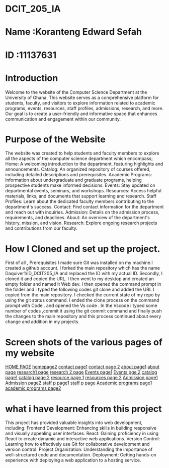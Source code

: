 # DCIT_205_IA
# Name :Koranteng Edward Sefah
# ID :11137631


# Introduction

Welcome to the  website of the Computer Science Department at the University of Ghana. This website serves as a comprehensive platform for students, faculty, and visitors to explore information related to academic programs, events, resources, staff profiles, admissions, research, and more. Our goal is to create a user-friendly and informative space that enhances communication and engagement within our community.

# Purpose of the Website
The website was created to help students and faculty members to explore all the aspects of the computer science department which encompass;
Home: A welcoming introduction to the department, featuring highlights and announcements.
Catalog: An organized repository of courses offered, including detailed descriptions and prerequisites.
Academic Programs: Information about undergraduate and graduate programs, helping prospective students make informed decisions.
Events: Stay updated on departmental events, seminars, and workshops.
Resources: Access helpful materials, links, and documents that support learning and research.
Staff Profiles: Learn about the dedicated faculty members contributing to the department's success.
Contact: Find contact information for the department and reach out with inquiries.
Admission: Details on the admission process, requirements, and deadlines.
About: An overview of the department's history, mission, and vision.
Research: Explore ongoing research projects and contributions from our faculty.

# How I Cloned and set up the project.
First of all , Prerequisites
I made sure  Git was  installed on my machine.I created a github account.
I forked the main repository which has the name Daquiver1/ID_DCIT205_IA and replaced the ID with my actual ID. 
Secondly, I cloned it and copied the URL. I then went to my desktop and created an empty folder and named it Web dev.
I then opened the command prompt in the folder and  i typed the following  codes
git clone and added the URL I copied from the main repository. I  checked the current state of my repo by using the git status command. I ended the clone process on the command prompt with Code . and opened the Vs code . In the Vscode i typed some number of codes ,commit it using the git commit command and finally push the changes to the main repository and this process continued about every change and addition in my projects.

# Screen shots of the various pages of my website
[HOME PAGE](./images%20web/home%20page%20screen%20shot1.PNG)
[homepage2](./images%20web/Homescreenshot%202.PNG)
[contact page1](./images%20web/contact%20page%20scrn%20shot1.PNG)
[contact page 2](./images%20web/Contact%20page%20screen%20shoot2.PNG)
[about page1](./images%20web/about%20page%20%20scrn%20shot1.PNG)
[about page](./images%20web/UNIVERSITY-OF-GHANA-ADMISSION-DETAILS.jpg.webp)
[research1 page](./images%20web/Reources%20srn%20shot11.PNG)
[research 2 page](./images%20web/Research%20scrn%20shot2.PNG)
[Events page1](./images%20web/Event%20shot%201.PNG)
[Events pge 2](./images%20web/events%20shot2.PNG)
[catalog page1](./images%20web/Catalog%20scrn%20shot1.PNG)
[catalog page 2](./images%20web/Cataloh%20srn%20shot2.PNG)
[resource page 1](./images%20web/Research%20srn%20shot1.PNG)
[resources page 2](./images%20web/Resouces2.PNG)
[Admission page1](./images%20web/Admission%20scrn%20shot1.PNG)
[Admission page2](./images%20web/Admssion%20scrn%20shot.PNG)
[staff p page1](./images%20web/staff%20Profiles1.PNG)
[staff p page](./images%20web/staff%20Profiles1.PNG)
[Academic programs page1](./images%20web/Aca%20programs1.PNG)
[academic programs page2](./images%20web/Aca%20programs%202.PNG)



# what i have learned from this project
This project has provided valuable insights into web development, including:
Frontend Development: Enhancing skills in building responsive and visually appealing user interfaces.
React: Gaining proficiency in using React to create dynamic and interactive web applications.
Version Control: Learning how to effectively use Git for collaborative development and version control.
Project Organization: Understanding the importance of well-structured code and documentation.
Deployment: Getting hands-on experience with deploying a web application to a hosting service.

